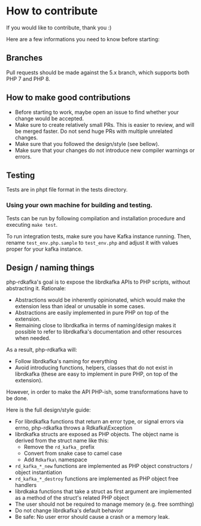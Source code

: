 # How to contribute

If you would like to contribute, thank you :)

Here are a few informations you need to know before starting:

## Branches

Pull requests should be made against the 5.x branch, which supports both PHP 7 and PHP 8.

## How to make good contributions

- Before starting to work, maybe open an issue to find whether your change would be accepted.
- Make sure to create relatively small PRs. This is easier to review, and will be merged faster. Do not send huge PRs with multiple unrelated changes.
- Make sure that you followed the design/style (see bellow).
- Make sure that your changes do not introduce new compiler warnings or errors.

## Testing

Tests are in phpt file format in the tests directory.

### Using your own machine for building and testing. 

Tests can be run by following compilation and installation procedure 
and executing `make test`.

To run integration tests, make sure you have Kafka instance running.
Then, rename `test_env.php.sample` to `test_env.php` and adjust it
with values proper for your kafka instance.

## Design / naming things

php-rdkafka's goal is to expose the librdkafka APIs to PHP scripts, without
abstracting it. Rationale:

- Abstractions would be inherently opinionated, which would make the extension
  less than ideal or unusable in some cases.
- Abstractions are easily implemented in pure PHP on top of the extension.
- Remaining close to librdkafka in terms of naming/design makes it possible to
  refer to librdkafka's documentation and other resources when needed.

As a result, php-rdkafka will:

 - Follow librdkafka's naming for everything
 - Avoid introducing functions, helpers, classes that do not exist in
   librdkafka (these are easy to implement in pure PHP, on top of the
   extension).

However, in order to make the API PHP-ish, some transformations have to be done.

Here is the full design/style guide:

 - For librdkafka functions that return an error type, or signal errors via
   errno, php-rdkafka throws a Rdkafka\Exception
 - librdkafka structs are exposed as PHP objects. The object name is derived
   from the struct name like this:
   - Remove the `rd_kafka_` prefix
   - Convert from snake case to camel case
   - Add `Rdkafka\` namespace
 - `rd_kafka_*_new` functions are implemented as PHP object constructors / object
   instantiation
 - `rd_kafka_*_destroy` functions are implemented as PHP object free handlers
 - librdkaka functions that take a struct as first argument are implemented as
   a method of the struct's related PHP object
 - The user should not be required to manage memory (e.g. free somthing)
 - Do not change librdkafka's default behavior
 - Be safe: No user error should cause a crash or a memory leak.

